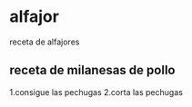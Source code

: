 # alfajor
receta de alfajores
## receta de milanesas de pollo
1.consigue las pechugas
2.corta las pechugas 
